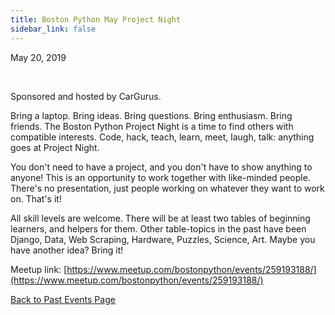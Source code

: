```yaml
---
title: Boston Python May Project Night
sidebar_link: false
---
```


May 20, 2019


   

Sponsored and hosted by CarGurus.

Bring a laptop. Bring ideas. Bring questions. Bring enthusiasm. Bring friends. The Boston Python Project Night is a time to find others with compatible interests. Code, hack, teach, learn, meet, laugh, talk: anything goes at Project Night.

You don't need to have a project, and you don't have to show anything to anyone! This is an opportunity to work together with like-minded people. There's no presentation, just people working on whatever they want to work on. That's it!

All skill levels are welcome. There will be at least two tables of beginning learners, and helpers for them. Other table-topics in the past have been Django, Data, Web Scraping, Hardware, Puzzles, Science, Art. Maybe you have another idea? Bring it!


Meetup link: [https://www.meetup.com/bostonpython/events/259193188/](https://www.meetup.com/bostonpython/events/259193188/)

[Back to Past Events Page](index.md)